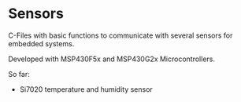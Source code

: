 # Sensors
C-Files with basic functions to communicate with several sensors for embedded systems.

Developed with MSP430F5x and MSP430G2x Microcontrollers.

So far:
- Si7020 temperature and humidity sensor
